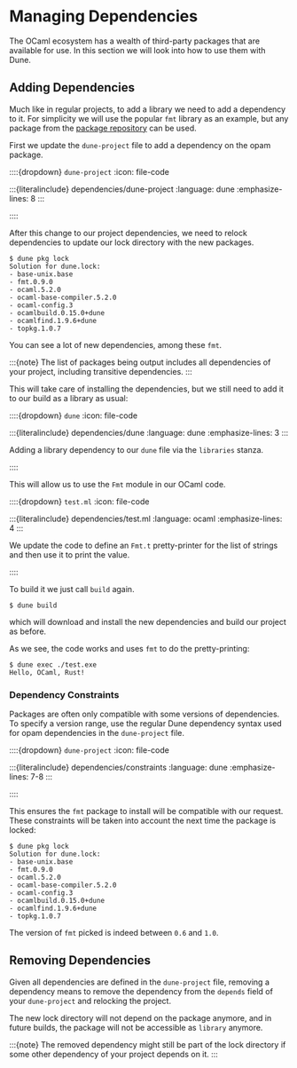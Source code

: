 # Managing Dependencies

The OCaml ecosystem has a wealth of third-party packages that are available for
use. In this section we will look into how to use them with Dune.

## Adding Dependencies

Much like in regular projects, to add a library we need to add a dependency to
it. For simplicity we will use the popular `fmt` library as an example, but any
package from the [package repository](https://ocaml.org/packages) can be used.

First we update the `dune-project` file to add a dependency on the opam package.

::::{dropdown} `dune-project`
:icon: file-code

:::{literalinclude} dependencies/dune-project
:language: dune
:emphasize-lines: 8
:::

::::

After this change to our project dependencies, we need to relock dependencies
to update our lock directory with the new packages.

```
$ dune pkg lock
Solution for dune.lock:
- base-unix.base
- fmt.0.9.0
- ocaml.5.2.0
- ocaml-base-compiler.5.2.0
- ocaml-config.3
- ocamlbuild.0.15.0+dune
- ocamlfind.1.9.6+dune
- topkg.1.0.7
```

You can see a lot of new dependencies, among these `fmt`.

:::{note}
The list of packages being output includes all dependencies of your project,
including transitive dependencies.
:::

This will take care of installing the dependencies, but we still need to add it to
our build as a library as usual:

::::{dropdown} `dune`
:icon: file-code

:::{literalinclude} dependencies/dune
:language: dune
:emphasize-lines: 3
:::

Adding a library dependency to our `dune` file via the `libraries` stanza.

::::

This will allow us to use the `Fmt` module in our OCaml code.

::::{dropdown} `test.ml`
:icon: file-code

:::{literalinclude} dependencies/test.ml
:language: ocaml
:emphasize-lines: 4
:::

We update the code to define an `Fmt.t` pretty-printer for the list of strings
and then use it to print the value.

::::

To build it we just call `build` again.

```
$ dune build
```

which will download and install the new dependencies and build our project as
before.

As we see, the code works and uses `fmt` to do the pretty-printing:

```
$ dune exec ./test.exe
Hello, OCaml, Rust!
```

### Dependency Constraints

Packages are often only compatible with some versions of dependencies. To
specify a version range, use the regular Dune dependency syntax
used for opam dependencies in the `dune-project` file.

::::{dropdown} `dune-project`
:icon: file-code

:::{literalinclude} dependencies/constraints
:language: dune
:emphasize-lines: 7-8
:::

::::

This ensures the `fmt` package to install will be compatible with
our request. These constraints will be taken into account the next time the
package is locked:

```
$ dune pkg lock
Solution for dune.lock:
- base-unix.base
- fmt.0.9.0
- ocaml.5.2.0
- ocaml-base-compiler.5.2.0
- ocaml-config.3
- ocamlbuild.0.15.0+dune
- ocamlfind.1.9.6+dune
- topkg.1.0.7
```

The version of `fmt` picked is indeed between `0.6` and `1.0`.

## Removing Dependencies

Given all dependencies are defined in the `dune-project` file, removing a
dependency means to remove the dependency from the `depends` field of your
`dune-project` and relocking the project.

The new lock directory will not depend on the package anymore, and in future
builds, the package will not be accessible as `library` anymore.

:::{note}
The removed dependency might still be part of the lock directory if some other
dependency of your project depends on it.
:::
